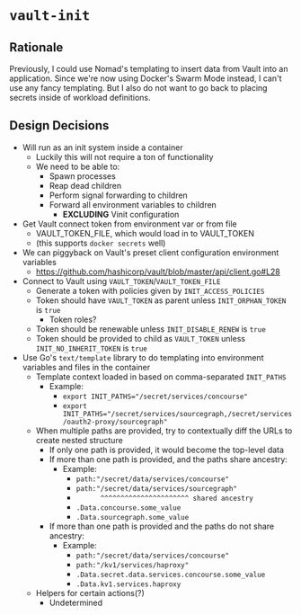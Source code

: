 # `vault-init`

## Rationale

Previously, I could use Nomad's templating to insert data from Vault into an application.
Since we're now using Docker's Swarm Mode instead, I can't use any fancy templating.
But I also do not want to go back to placing secrets inside of workload definitions.

## Design Decisions

- Will run as an init system inside a container
  - Luckily this will not require a ton of functionality
  - We need to be able to:
    - Spawn processes
    - Reap dead children
    - Perform signal forwarding to children
    - Forward all environment variables to children
      - **EXCLUDING** Vinit configuration
- Get Vault connect token from environment var or from file
  - VAULT_TOKEN_FILE, which would load in to VAULT_TOKEN
  - (this supports `docker secrets` well)
- We can piggyback on Vault's preset client configuration environment variables
  - https://github.com/hashicorp/vault/blob/master/api/client.go#L28
- Connect to Vault using `VAULT_TOKEN`/`VAULT_TOKEN_FILE`
  - Generate a token with policies given by `INIT_ACCESS_POLICIES`
  - Token should have `VAULT_TOKEN` as parent unless `INIT_ORPHAN_TOKEN` is `true`
    - Token roles?
  - Token should be renewable unless `INIT_DISABLE_RENEW` is `true`
  - Token should be provided to child as `VAULT_TOKEN` unless `INIT_NO_INHERIT_TOKEN` is `true`
- Use Go's `text/template` library to do templating into environment variables and files in the container
  - Template context loaded in based on comma-separated `INIT_PATHS`
    - Example:
      - `export INIT_PATHS="/secret/services/concourse"`
      - `export INIT_PATHS="/secret/services/sourcegraph,/secret/services/oauth2-proxy/sourcegraph"`
  - When multiple paths are provided, try to contextually diff the URLs to create nested structure
    - If only one path is provided, it would become the top-level data
    - If more than one path is provided, and the paths share ancestry:
      - Example:
        - `path:"/secret/data/services/concourse"`
        - `path:"/secret/data/services/sourcegraph"`
        - `      ^^^^^^^^^^^^^^^^^^^^^^ shared ancestry`
        - `.Data.concourse.some_value`
        - `.Data.sourcegraph.some_value`
    - If more than one path is provided and the paths do not share ancestry:
      - Example:
        - `path:"/secret/data/services/concourse"`
        - `path:"/kv1/services/haproxy"`
        - `.Data.secret.data.services.concourse.some_value`
        - `.Data.kv1.services.haproxy`
  - Helpers for certain actions(?)
    - Undetermined